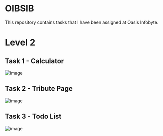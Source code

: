 # OIBSIB
This repository contains tasks that I have been assigned at Oasis Infobyte.

# Level 2
## Task 1 - Calculator
![image](https://user-images.githubusercontent.com/105808186/186748255-082641f5-06ce-461d-b5bf-e0e40dc2ab3f.png)

## Task 2 - Tribute Page
![image](https://user-images.githubusercontent.com/105808186/186901375-0859d743-7b4b-46f4-9c9f-3f3bbf79b8d4.png)

## Task 3 - Todo List
![image](https://user-images.githubusercontent.com/105808186/187085918-a828019d-d0be-45d3-866d-445e0dfa3d1a.png)


